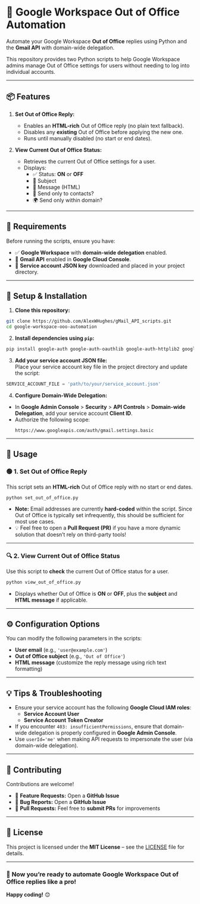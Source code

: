 # 🚀 Google Workspace Out of Office Automation

Automate your Google Workspace **Out of Office** replies using Python and the **Gmail API** with domain-wide delegation.  

This repository provides two Python scripts to help Google Workspace admins manage Out of Office settings for users without needing to log into individual accounts.

---

## 📦 **Features**

1. **Set Out of Office Reply:**  
   - Enables an **HTML-rich** Out of Office reply (no plain text fallback).
   - Disables any **existing** Out of Office before applying the new one.
   - Runs until manually disabled (no start or end dates).

2. **View Current Out of Office Status:**  
   - Retrieves the current Out of Office settings for a user.
   - Displays:
     - ✅ Status: **ON** or **OFF**  
     - 📝 Subject  
     - 💬 Message (HTML)  
     - 📧 Send only to contacts?  
     - 🌍 Send only within domain?  

---

## 💼 **Requirements**

Before running the scripts, ensure you have:
- ✅ **Google Workspace** with **domain-wide delegation** enabled.
- 📧 **Gmail API** enabled in **Google Cloud Console**.
- 🔑 **Service account JSON key** downloaded and placed in your project directory.

---

## 🧩 **Setup & Installation**

1. **Clone this repository:**
```bash
git clone https://github.com/AlexWHughes/gMail_API_scripts.git
cd google-workspace-ooo-automation
```

2. **Install dependencies using `pip`:**
```bash
pip install google-auth google-auth-oauthlib google-auth-httplib2 google-api-python-client
```

3. **Add your service account JSON file:**  
Place your service account key file in the project directory and update the script:
```python
SERVICE_ACCOUNT_FILE = 'path/to/your/service_account.json'
```

4. **Configure Domain-Wide Delegation:**  
- In **Google Admin Console** > **Security** > **API Controls** > **Domain-wide Delegation**, add your service account **Client ID**.  
- Authorize the following scope:
  ```plaintext
  https://www.googleapis.com/auth/gmail.settings.basic
  ```

---

## 💾 **Usage**

### 🟢 **1. Set Out of Office Reply**
This script sets an **HTML-rich** Out of Office reply with no start or end dates.

```bash
python set_out_of_office.py
```
- **Note:** Email addresses are currently **hard-coded** within the script. Since Out of Office is typically set infrequently, this should be sufficient for most use cases.  
- 💡 Feel free to open a **Pull Request (PR)** if you have a more dynamic solution that doesn’t rely on third-party tools!

---

### 🔍 **2. View Current Out of Office Status**
Use this script to **check** the current Out of Office status for a user.

```bash
python view_out_of_office.py
```
- Displays whether Out of Office is **ON** or **OFF**, plus the **subject** and **HTML message** if applicable.

---

## ⚙️ **Configuration Options**
You can modify the following parameters in the scripts:
- **User email** (e.g., `'user@example.com'`)
- **Out of Office subject** (e.g., `'Out of Office'`)
- **HTML message** (customize the reply message using rich text formatting)

---

## 💡 **Tips & Troubleshooting**
- Ensure your service account has the following **Google Cloud IAM roles**:
  - **Service Account User**  
  - **Service Account Token Creator**
- If you encounter `403: insufficientPermissions`, ensure that domain-wide delegation is properly configured in **Google Admin Console**.
- Use `userId='me'` when making API requests to impersonate the user (via domain-wide delegation).

---

## 👥 **Contributing**
Contributions are welcome!  
- 📝 **Feature Requests:** Open a **GitHub Issue**  
- 🐛 **Bug Reports:** Open a **GitHub Issue**  
- 💾 **Pull Requests:** Feel free to **submit PRs** for improvements

---

## 📜 **License**
This project is licensed under the **MIT License** – see the [LICENSE](LICENSE) file for details.

---

### 🚀 **Now you’re ready to automate Google Workspace Out of Office replies like a pro!**  
**Happy coding!** 😊

